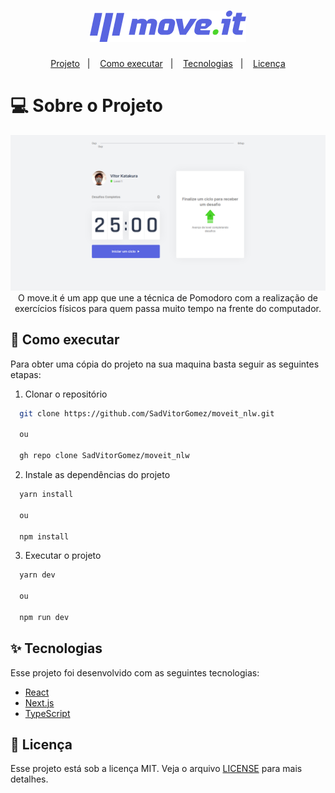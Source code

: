 <h1 align="center">
  <img alt="logo" title="Move.it" src=".github/logo.png"/>
</h1>

<p align="center">
  <a href="#-sobre-o-projeto">Projeto</a>&nbsp;&nbsp;&nbsp;|&nbsp;&nbsp;&nbsp;
  <a href="#-como-executar">Como executar</a>&nbsp;&nbsp;&nbsp;|&nbsp;&nbsp;&nbsp;
  <a href="#-tecnologias">Tecnologias</a>&nbsp;&nbsp;&nbsp;|&nbsp;&nbsp;&nbsp;
  <a href="#-licença">Licença</a>
</p>

# 💻 Sobre o Projeto

<p align="center">
  <img alt="banner" title="Banner" src=".github/banner.png" />
  O move.it é um app que une a técnica de Pomodoro com a realização de exercícios físicos para quem passa muito tempo na frente do computador.
</p>

## 🚀 Como executar

Para obter uma cópia do projeto na sua maquina basta seguir as seguintes etapas:

1. Clonar o repositório

```bash
  git clone https://github.com/SadVitorGomez/moveit_nlw.git

  ou

  gh repo clone SadVitorGomez/moveit_nlw
```

2. Instale as dependências do projeto

```bash
  yarn install

  ou

  npm install
```

3. Executar o projeto

```bash
  yarn dev

  ou

  npm run dev
```

## ✨ Tecnologias

Esse projeto foi desenvolvido com as seguintes tecnologias:

- [React](https://reactjs.org)
- [Next.js](https://nextjs.org/)
- [TypeScript](https://www.typescriptlang.org/)

## 📄 Licença

Esse projeto está sob a licença MIT. Veja o arquivo [LICENSE](LICENSE.md) para mais detalhes.
